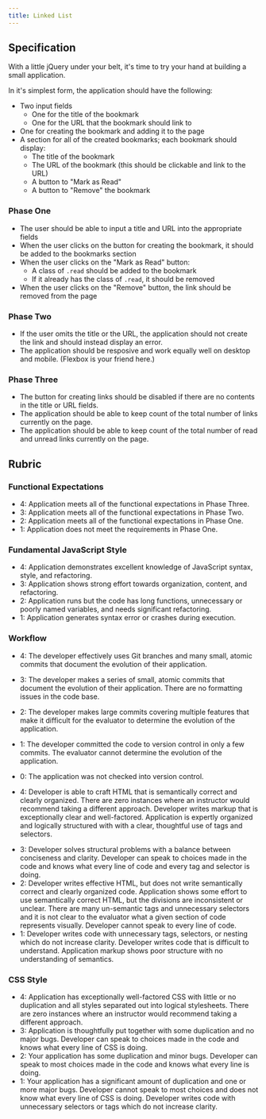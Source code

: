 ```yaml
---
title: Linked List
---
```


## Specification

With a little jQuery under your belt, it's time to try your hand at building a small application.

In it's simplest form, the application should have the following:

- Two input fields
  - One for the title of the bookmark
  - One for the URL that the bookmark should link to
- One for creating the bookmark and adding it to the page
- A section for all of the created bookmarks; each bookmark should display:
  - The title of the bookmark
  - The URL of the bookmark (this should be clickable and link to the URL)
  - A button to "Mark as Read"
  - A button to "Remove" the bookmark

### Phase One

- The user should be able to input a title and URL into the appropriate fields
- When the user clicks on the button for creating the bookmark, it should be added to the bookmarks section
- When the user clicks on the "Mark as Read" button:
  - A class of `.read` should be added to the bookmark
  - If it already has the class of `.read`, it should be removed
- When the user clicks on the "Remove" button, the link should be removed from the page

### Phase Two

- If the user omits the title or the URL, the application should not create the link and should instead display an error.
- The application should be resposive and work equally well on desktop and mobile. (Flexbox is your friend here.)

### Phase Three

- The button for creating links should be disabled if there are no contents in the title or URL fields.
- The application should be able to keep count of the total number of links currently on the page.
- The application should be able to keep count of the total number of read and unread links currently on the page.

## Rubric

### Functional Expectations

- 4: Application meets all of the functional expectations in Phase Three.
- 3: Application meets all of the functional expectations in Phase Two.
- 2: Application meets all of the functional expectations in Phase One.
- 1: Application does not meet the requirements in Phase One.

### Fundamental JavaScript Style

- 4: Application demonstrates excellent knowledge of JavaScript syntax, style, and refactoring.
- 3: Application shows strong effort towards organization, content, and refactoring.
- 2: Application runs but the code has long functions, unnecessary or poorly named variables, and needs significant refactoring.
- 1: Application generates syntax error or crashes during execution.

### Workflow

- 4: The developer effectively uses Git branches and many small, atomic commits that document the evolution of their application.
- 3: The developer makes a series of small, atomic commits that document the evolution of their application. There are no formatting issues in the code base.
- 2: The developer makes large commits covering multiple features that make it difficult for the evaluator to determine the evolution of the application.
- 1: The developer committed the code to version control in only a few commits. The evaluator cannot determine the evolution of the application.
- 0: The application was not checked into version control.

- 4: Developer is able to craft HTML that is semantically correct and clearly organized. There are zero instances where an instructor would recommend taking a different approach. Developer writes markup that is exceptionally clear and well-factored. Application is expertly organized and logically structured with with a clear, thoughtful use of tags and selectors.
* 3:  Developer solves structural problems with a balance between conciseness and clarity. Developer can speak to choices made in the code and knows what every line of code and every tag and selector is doing.
* 2:  Developer writes effective HTML, but does not write semantically correct and clearly organized code. Application shows some effort to use semantically correct HTML, but the divisions are inconsistent or unclear. There are many un-semantic tags and unnecessary selectors and it is not clear to the evaluator what a given section of code represents visually. Developer cannot speak to every line of code.
* 1:  Developer writes code with unnecessary tags, selectors, or nesting which do not increase clarity. Developer writes code that is difficult to understand. Application markup shows poor structure with no understanding of semantics.


### CSS Style

- 4: Application has exceptionally well-factored CSS with little or no duplication and all styles separated out into logical stylesheets. There are zero instances where an instructor would recommend taking a different approach.
- 3:  Application is thoughtfully put together with some duplication and no major bugs. Developer can speak to choices made in the code and knows what every line of CSS is doing.
- 2:  Your application has some duplication and minor bugs. Developer can speak to most choices made in the code and knows what every line is doing.
- 1:  Your application has a significant amount of duplication and one or more major bugs. Developer cannot speak to most choices and does not know what every line of CSS is doing. Developer writes code with unnecessary selectors or tags which do not increase clarity.


